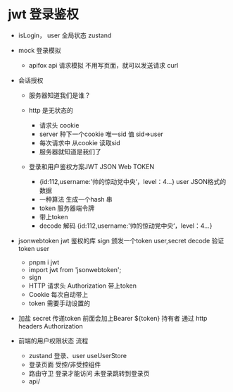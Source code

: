 # jwt 登录鉴权
- isLogin， user 全局状态 zustand 
- mock 登录模拟
    - apifox api 请求模拟
    不用写页面，就可以发送请求
    curl

- 会话授权
    - 服务器知道我们是谁？
    - http 是无状态的
        - 请求头 cookie
        - server 种下一个cookie 唯一sid 值  sid=>user
        - 每次请求中 从cookie 读取sid
        - 服务器就知道是我们了

    - 登录和用户鉴权方案JWT  JSON Web TOKEN 
        - {id:112,username:'帅的惊动党中央‘，level：4...} user JSON格式的数据
        - 一种算法 生成一个hash 串 
        - token 服务器端令牌 
        - 带上token 
        - decode 解码 
            {id:112,username:'帅的惊动党中央‘，level：4...} 
- jsonwebtoken
    jwt 鉴权的库 
    sign 颁发一个token user,secret
    decode 验证 token user
    - pnpm i jwt
    - import jwt from 'jsonwebtoken';
    - sign 
    - HTTP 请求头 Authorization  带上token
    - Cookie 每次自动带上 
    - token 需要手动设置的 

- 加盐
    secret 
    传递token 前面会加上Bearer ${token} 持有者 
    通过 http headers Authorization 

- 前端的用户权限状态 流程 
    - zustand 
        登录、user useUserStore
    - 登录页面
        受控/非受控组件 
    - 路由守卫
        登录才能访问
        未登录跳转到登录页
    - api/ 
